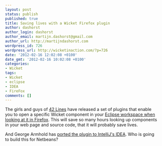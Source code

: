 ```yaml
---
layout: post
status: publish
published: true
title: Saving lives with a Wicket Firefox plugin
author: dashorst
author_login: dashorst
author_email: martijn.dashorst@gmail.com
author_url: http://martijndashorst.com
wordpress_id: 726
wordpress_url: http://wicketinaction.com/?p=726
date: '2012-02-16 12:02:08 +0100'
date_gmt: '2012-02-16 10:02:08 +0100'
categories:
- Wicket
tags:
- Wicket
- eclipse
- IDEA
- FireFox
comments: []
---
```

<p>The girls and guys of <a href='https://www.42lines.net'>42 Lines</a> have released a set of plugins that enable you to open a specific Wicket component in your <a href='https://www.42lines.net/2012/01/31/announcing-wicket-source/'>Eclipse workspace when looking at it in Firefox</a>. This will save so many hours looking up components in your web page and source code, that it will probably save lives.</p>
<p>And George Armhold has <a href="http://blog.armhold.com/2012/02/16/announcing-wicket-source-plugin-for-intellij-idea/">ported the plugin to IntelliJ's IDEA</a>. Who is going to build this for Netbeans?</p>
